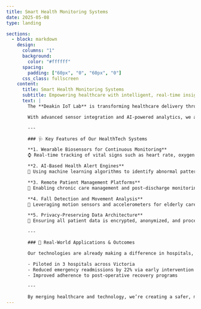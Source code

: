 ```yaml
---
title: Smart Health Monitoring Systems
date: 2025-05-08
type: landing

sections:
  - block: markdown
    design:
      columns: "1"
      background: 
        color: "#ffffff"
      spacing:
        padding: ["60px", "0", "60px", "0"]
      css_class: fullscreen
    content:
      title: Smart Health Monitoring Systems
      subtitle: Empowering healthcare with intelligent, real-time insights
      text: |
        The **Deakin IoT Lab** is transforming healthcare delivery through smart, connected technologies that monitor patients in real time, both inside and outside traditional clinical settings. Our **Smart Health Monitoring Systems** focus on precision, privacy, and preventative care.

        With advanced sensor integration and AI-powered analytics, we aim to support patients, caregivers, and clinicians in making faster, data-informed health decisions.

        ---

        ### 🩺 Key Features of Our HealthTech Systems

        **1. Wearable Biosensors for Continuous Monitoring**  
        ⌚ Real-time tracking of vital signs such as heart rate, oxygen saturation, temperature, and ECG — helping catch early signs of deterioration.

        **2. AI-Based Health Alert Engines**  
        🤖 Using machine learning algorithms to identify abnormal patterns and send proactive alerts to doctors and caregivers.

        **3. Remote Patient Management Platforms**  
        📱 Enabling chronic care management and post-discharge monitoring through secure cloud-connected health portals.

        **4. Fall Detection and Movement Analysis**  
        🧍 Leveraging motion sensors and accelerometers for elderly care, fall prediction, and rehabilitation progress tracking.

        **5. Privacy-Preserving Data Architecture**  
        🔐 Ensuring all patient data is encrypted, anonymized, and processed in compliance with healthcare regulations.

        ---

        ### 🏥 Real-World Applications & Outcomes

        Our technologies are already making a difference in hospitals, aged care facilities, and home care environments:

        - Piloted in 3 hospitals across Victoria
        - Reduced emergency readmissions by 22% via early intervention
        - Improved adherence to post-operative recovery programs

        ---

        By merging healthcare and technology, we’re creating a safer, more responsive, and more personalized health ecosystem.
---
```

